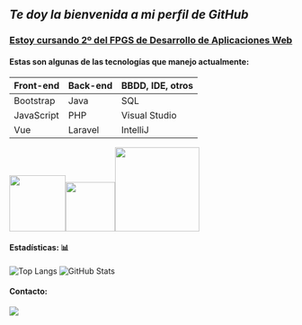 ## _Te doy la bienvenida a mi perfil de GitHub_

### <ins>Estoy cursando 2º del FPGS de Desarrollo de Aplicaciones Web</ins>

#### Estas son algunas de las tecnologías que manejo actualmente:

Front-end | Back-end | BBDD, IDE, otros
---------- | ---------- | ----------
Bootstrap | Java | SQL
JavaScript | PHP | Visual Studio
Vue | Laravel | IntelliJ

<img src="https://upload.wikimedia.org/wikipedia/commons/thumb/9/95/Vue.js_Logo_2.svg/2367px-Vue.js_Logo_2.svg.png" width="100px"><img src="https://upload.wikimedia.org/wikipedia/commons/thumb/9/9a/Laravel.svg/1969px-Laravel.svg.png" width="88px"><img src="https://i.pinimg.com/originals/4a/75/25/4a7525f0f00df7f2aac5604b10cab82c.png" width="150px">

#### Estadísticas: :bar_chart:

![Top Langs](https://github-readme-stats.vercel.app/api/top-langs/?username=maestredniel&layout=compact&langs_count=10)
![GitHub Stats](https://github-readme-stats.vercel.app/api?username=maestredniel&count_private=true&show_icons=true&hide_rank=true&count_private=true)

#### Contacto:

<a href="mailto:dmaestre.empleo@gmail.com"> <img src="https://img.shields.io/badge/Gmail-D14836?style=for-the-badge&logo=gmail&logoColor=white"> </a>
